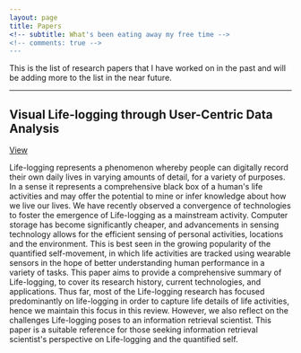 ```yaml
---
layout: page
title: Papers
<!-- subtitle: What's been eating away my free time -->
<!-- comments: true -->
---
```

This is the list of research papers that I have worked on in the past and will be adding more to the list in the near future.

---

## Visual Life-logging through User-Centric Data Analysis 

[View](/papers/life-logging.pdf)

Life-logging represents a phenomenon whereby people can digitally record their own daily lives in varying amounts of detail, for a variety of purposes. In a sense it represents a comprehensive black box of a human's life activities and may offer the potential to mine or infer knowledge about how we live our lives. We have recently observed a convergence of technologies to foster the emergence of Life-logging as a mainstream activity. Computer storage has become significantly cheaper, and advancements in sensing technology allows for the efficient sensing of personal activities, locations and the environment. This is best seen in the growing popularity of the quantified self-movement, in which life activities are tracked using wearable sensors in the hope of better understanding human performance in a variety of tasks. This paper aims to provide a comprehensive summary of Life-logging, to cover its research history, current technologies, and applications. Thus far, most of the Life-logging research has focused predominantly on life-logging in order to capture life details of life activities, hence we maintain this focus in this review. However, we also reflect on the challenges Life-logging poses to an information retrieval scientist. This paper is a suitable reference for those seeking information retrieval scientist's perspective on Life-logging and the quantified self. 

